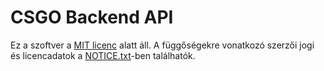 # CSGO Backend API

Ez a szoftver a [MIT licenc](LICENSE.txt) alatt áll.
A függőségekre vonatkozó szerzői jogi és licencadatok a [NOTICE.txt](NOTICE.txt)-ben találhatók.